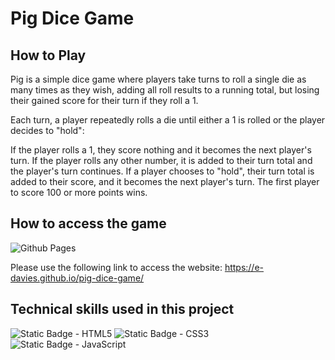 # Pig Dice Game

## How to Play

Pig is a simple dice game where players take turns to roll a single die as many times as they wish, adding all roll results to a running total, but losing their gained score for their turn if they roll a 1.

Each turn, a player repeatedly rolls a die until either a 1 is rolled or the player decides to "hold":

If the player rolls a 1, they score nothing and it becomes the next player's turn.
If the player rolls any other number, it is added to their turn total and the player's turn continues.
If a player chooses to "hold", their turn total is added to their score, and it becomes the next player's turn.
The first player to score 100 or more points wins.

## How to access the game

![Github Pages](https://img.shields.io/badge/github%20pages-121013?style=for-the-badge&logo=github&logoColor=white)

Please use the following link to access the website: https://e-davies.github.io/pig-dice-game/


## Technical skills used in this project

![Static Badge - HTML5](https://img.shields.io/badge/HTML5-E34F26?style=for-the-badge&logo=html5&logoColor=white)
![Static Badge - CSS3](https://img.shields.io/badge/CSS3-1572B6?style=for-the-badge&logo=css3&logoColor=white)
![Static Badge - JavaScript](https://img.shields.io/badge/JavaScript-323330?style=for-the-badge&logo=javascript&logoColor=F7DF1E)
